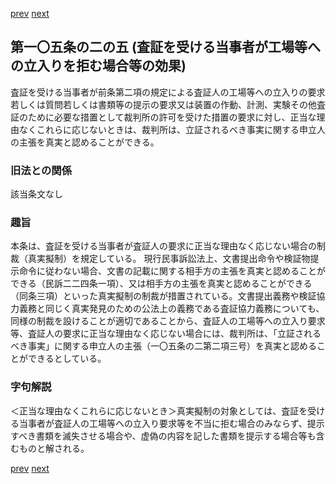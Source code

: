 [prev](/specific/markdowns/特許法/141_Mp-Ch_4-Se_2-At_105_2_4.md)
[next](/specific/markdowns/特許法/143_Mp-Ch_4-Se_2-At_105_2_6.md)
## 第一〇五条の二の五 (査証を受ける当事者が工場等への立入りを拒む場合等の効果)
査証を受ける当事者が前条第二項の規定による査証人の工場等への立入りの要求若しくは質問若しくは書類等の提示の要求又は装置の作動、計測、実験その他査証のために必要な措置として裁判所の許可を受けた措置の要求に対し、正当な理由なくこれらに応じないときは、裁判所は、立証されるべき事実に関する申立人の主張を真実と認めることができる。

### 旧法との関係
該当条文なし

### 趣旨
本条は、査証を受ける当事者が査証人の要求に正当な理由なく応じない場合の制裁（真実擬制）を規定している。
現行民事訴訟法上、文書提出命令や検証物提示命令に従わない場合、文書の記載に関する相手方の主張を真実と認めることができる（民訴二二四条一項）、又は相手方の主張を真実と認めることができる（同条三項）といった真実擬制の制裁が措置されている。文書提出義務や検証協力義務と同じく真実発見のための公法上の義務である査証協力義務についても、同様の制裁を設けることが適切であることから、査証人の工場等への立入り要求等、査証人の要求に正当な理由なく応じない場合には、裁判所は、「立証されるべき事実」に関する申立人の主張（一〇五条の二第二項三号）を真実と認めることができるとしている。

### 字句解説
＜正当な理由なくこれらに応じないとき＞真実擬制の対象としては、査証を受ける当事者が査証人の工場等への立入り要求等を不当に拒む場合のみならず、提示すべき書類を滅失させる場合や、虚偽の内容を記した書類を提示する場合等も含むものと解される。

[prev](/specific/markdowns/特許法/141_Mp-Ch_4-Se_2-At_105_2_4.md)
[next](/specific/markdowns/特許法/143_Mp-Ch_4-Se_2-At_105_2_6.md)